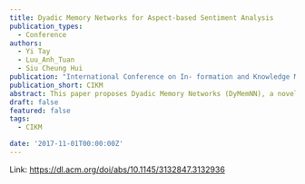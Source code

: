 ```yaml
---
title: Dyadic Memory Networks for Aspect-based Sentiment Analysis
publication_types:
  - Conference
authors:
  - Yi Tay
  - Luu_Anh_Tuan
  - Siu Cheung Hui
publication: "International Conference on In- formation and Knowledge Management"
publication_short: CIKM
abstract: This paper proposes Dyadic Memory Networks (DyMemNN), a novel extension of end-to-end memory networks (memNN) for aspect-based sentiment analysis (ABSA). Originally designed for question answering tasks, memNN operates via a memory selection operation in which relevant memory pieces are adaptively selected based on the input query. In the problem of ABSA, this is analogous to aspects and documents in which the relationship between each word in the document is compared with the aspect vector. In the standard memory networks, simple dot products or feed forward neural networks are used to model the relationship between aspect and words which lacks representation learning capability. As such, our dyadic memory networks ameliorates this weakness by enabling rich dyadic interactions between aspect and word embeddings by integrating either parameterized neural tensor compositions or holographic compositions into the memory selection operation. To this end, we propose two variations of our dyadic memory networks, namely the Tensor DyMemNN and Holo DyMemNN. Overall, our two models are end-to-end neural architectures that enable rich dyadic interaction between aspect and document which intuitively leads to better performance. Via extensive experiments, we show that our proposed models achieve the state-of-the-art performance and outperform many neural architectures across six benchmark datasets.
draft: false
featured: false
tags:
  - CIKM

date: '2017-11-01T00:00:00Z'
---
```

Link: https://dl.acm.org/doi/abs/10.1145/3132847.3132936